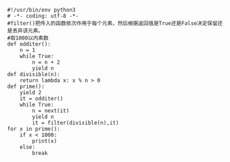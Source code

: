 


    #!/usr/bin/env python3
    # -*- coding: utf-8 -*-
    #filter()把传入的函数依次作用于每个元素，然后根据返回值是True还是False决定保留还是丢弃该元素。
    #取1000以内素数
    def odditer():
        n = 1
        while True:
            n = n + 2
            yield n
    def divisible(n):
        return lambda x: x % n > 0
    def prime():
        yield 2
        it = odditer()
        while True:
            n = next(it)
            yield n
            it = filter(divisible(n),it)
    for x in prime():
        if x < 1000:
            print(x)
        else:
            break